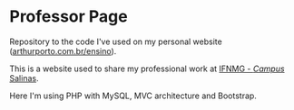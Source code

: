 # Professor Page
Repository to the code I've used on my personal website (<a href="https://arthurporto.com.br/ensino">arthurporto.com.br/ensino</a>).

This is a website used to share my professional work at <a href="https://ifnmg.edu.br/salinas"> IFNMG - <i>Campus</i> Salinas</a>.

Here I'm using PHP with MySQL, MVC architecture and Bootstrap.
